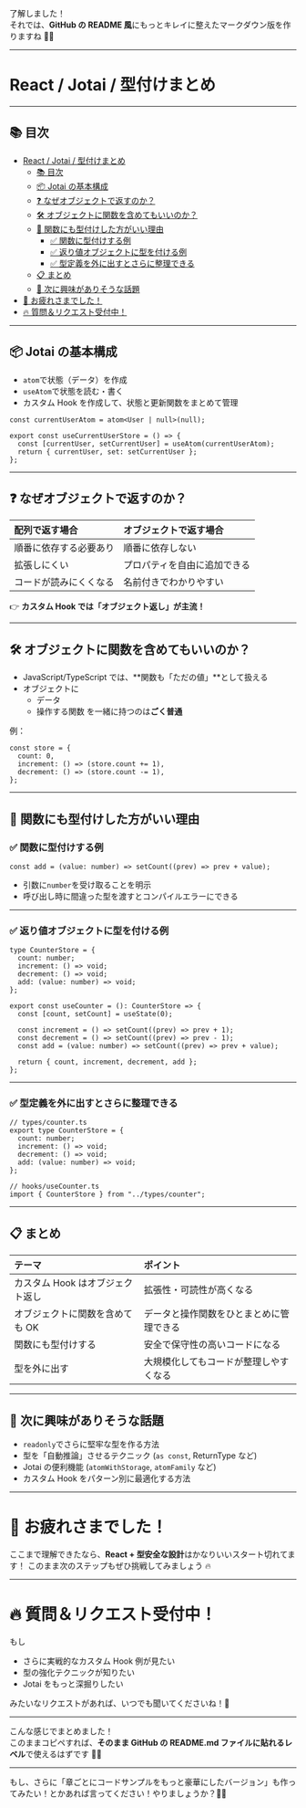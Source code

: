 了解しました！  
それでは、**GitHub の README 風**にもっとキレイに整えたマークダウン版を作りますね 🚀✨

---

# React / Jotai / 型付けまとめ

---

## 📚 目次

- [React / Jotai / 型付けまとめ](#react--jotai--型付けまとめ)
  - [📚 目次](#-目次)
  - [📦 Jotai の基本構成](#-jotaiの基本構成)
  - [❓ なぜオブジェクトで返すのか？](#-なぜオブジェクトで返すのか)
  - [🛠️ オブジェクトに関数を含めてもいいのか？](#️-オブジェクトに関数を含めてもいいのか)
  - [🎯 関数にも型付けした方がいい理由](#-関数にも型付けした方がいい理由)
    - [✅ 関数に型付けする例](#-関数に型付けする例)
    - [✅ 返り値オブジェクトに型を付ける例](#-返り値オブジェクトに型を付ける例)
    - [✅ 型定義を外に出すとさらに整理できる](#-型定義を外に出すとさらに整理できる)
  - [📋 まとめ](#-まとめ)
  - [🚀 次に興味がありそうな話題](#-次に興味がありそうな話題)
- [🎉 お疲れさまでした！](#-お疲れさまでした)
- [🔥 質問＆リクエスト受付中！](#-質問リクエスト受付中)

---

## 📦 Jotai の基本構成

- `atom`で状態（データ）を作成
- `useAtom`で状態を読む・書く
- カスタム Hook を作成して、状態と更新関数をまとめて管理

```tsx
const currentUserAtom = atom<User | null>(null);

export const useCurrentUserStore = () => {
  const [currentUser, setCurrentUser] = useAtom(currentUserAtom);
  return { currentUser, set: setCurrentUser };
};
```

---

## ❓ なぜオブジェクトで返すのか？

| 配列で返す場合         | オブジェクトで返す場合       |
| :--------------------- | :--------------------------- |
| 順番に依存する必要あり | 順番に依存しない             |
| 拡張しにくい           | プロパティを自由に追加できる |
| コードが読みにくくなる | 名前付きでわかりやすい       |

👉 **カスタム Hook では「オブジェクト返し」が主流！**

---

## 🛠️ オブジェクトに関数を含めてもいいのか？

- JavaScript/TypeScript では、**関数も「ただの値」**として扱える
- オブジェクトに
  - データ
  - 操作する関数
    を一緒に持つのは**ごく普通**

例：

```tsx
const store = {
  count: 0,
  increment: () => (store.count += 1),
  decrement: () => (store.count -= 1),
};
```

---

## 🎯 関数にも型付けした方がいい理由

### ✅ 関数に型付けする例

```tsx
const add = (value: number) => setCount((prev) => prev + value);
```

- 引数に`number`を受け取ることを明示
- 呼び出し時に間違った型を渡すとコンパイルエラーにできる

---

### ✅ 返り値オブジェクトに型を付ける例

```tsx
type CounterStore = {
  count: number;
  increment: () => void;
  decrement: () => void;
  add: (value: number) => void;
};

export const useCounter = (): CounterStore => {
  const [count, setCount] = useState(0);

  const increment = () => setCount((prev) => prev + 1);
  const decrement = () => setCount((prev) => prev - 1);
  const add = (value: number) => setCount((prev) => prev + value);

  return { count, increment, decrement, add };
};
```

---

### ✅ 型定義を外に出すとさらに整理できる

```tsx
// types/counter.ts
export type CounterStore = {
  count: number;
  increment: () => void;
  decrement: () => void;
  add: (value: number) => void;
};

// hooks/useCounter.ts
import { CounterStore } from "../types/counter";
```

---

## 📋 まとめ

| テーマ                           | ポイント                                 |
| :------------------------------- | :--------------------------------------- |
| カスタム Hook はオブジェクト返し | 拡張性・可読性が高くなる                 |
| オブジェクトに関数を含めても OK  | データと操作関数をひとまとめに管理できる |
| 関数にも型付けする               | 安全で保守性の高いコードになる           |
| 型を外に出す                     | 大規模化してもコードが整理しやすくなる   |

---

## 🚀 次に興味がありそうな話題

- `readonly`でさらに堅牢な型を作る方法
- 型を「自動推論」させるテクニック (`as const`, ReturnType など)
- Jotai の便利機能 (`atomWithStorage`, `atomFamily` など)
- カスタム Hook をパターン別に最適化する方法

---

# 🎉 お疲れさまでした！

ここまで理解できたなら、**React + 型安全な設計**はかなりいいスタート切れてます！
このまま次のステップもぜひ挑戦してみましょう 🔥

---

# 🔥 質問＆リクエスト受付中！

もし

- さらに実戦的なカスタム Hook 例が見たい
- 型の強化テクニックが知りたい
- Jotai をもっと深掘りしたい

みたいなリクエストがあれば、いつでも聞いてくださいね！🚀

---

こんな感じでまとめました！  
このままコピペすれば、**そのまま GitHub の README.md ファイルに貼れるレベル**で使えるはずです 📄✨

---

もし、さらに「章ごとにコードサンプルをもっと豪華にしたバージョン」も作ってみたい！とかあれば言ってください！やりましょうか？👀🔥
